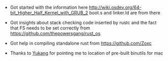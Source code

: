 * Got started with the information here http://wiki.osdev.org/64-bit_Higher_Half_Kernel_with_GRUB_2
	boot.s and linker.ld are from there

* Got insights about stack checking code inserted by rustc and the fact that FS needs to be set correctly from https://github.com/thepowersgang/rust_os

* Got help in compiling standalone rust from https://github.com/Zoxc

* Thanks to [Yukang](https://github.com/chenyukang) for pointing me to location of pre-built binutils for mac
